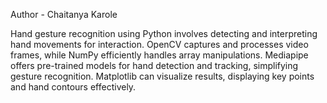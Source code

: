 Author - Chaitanya Karole

Hand gesture recognition using Python involves detecting and interpreting hand movements for interaction. OpenCV captures and processes video frames, while NumPy efficiently handles array manipulations. Mediapipe offers pre-trained models for hand detection and tracking, simplifying gesture recognition. Matplotlib can visualize results, displaying key points and hand contours effectively.
